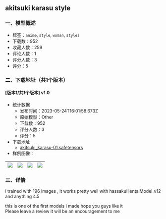 ## akitsuki karasu style
### 一、模型概述

- 标签：`anime`, `style`, `woman`, `styles`
- 下载数：952
- 收藏人数：259
- 评论人数：1
- 评分人数：3
- 评分：5

### 二、下载地址（共1个版本）

#### [版本1/共1个版本] v1.0

- 统计数据
  - 发布时间：2023-05-24T16:01:58.673Z
  - 原始模型：Other
  - 下载数：952
  - 评分人数：3
  - 评分：5
- 下载地址
  - [akitsuki_karasu-01.safetensors](https://civitai.com/api/download/models/79954)
- 样例图像：

| <img src="https://image.civitai.com/xG1nkqKTMzGDvpLrqFT7WA/28dfd520-fd6b-4bcc-958d-6f36007f31b8/width=450/897205.jpeg" /> | <img src="https://image.civitai.com/xG1nkqKTMzGDvpLrqFT7WA/41df5f66-2ccf-4245-a5bf-9c548069ea81/width=450/897200.jpeg" /> | <img src="https://image.civitai.com/xG1nkqKTMzGDvpLrqFT7WA/9d17dccb-0c4c-4459-ad00-f236091ae6dd/width=450/897202.jpeg" /> | <img src="https://image.civitai.com/xG1nkqKTMzGDvpLrqFT7WA/42357b27-b09a-4bf6-acef-9fd78ef360ab/width=450/897203.jpeg" /> |
| ---- | ---- | ---- | ---- |


### 三、详情
<p>i trained with 196 images , it works pretty well with hassakuHentaiModel_v12 and anything 4.5</p><p>this is one of the first models i made hope you guys like it<br />Please leave a review it will be an encouragement to me</p>